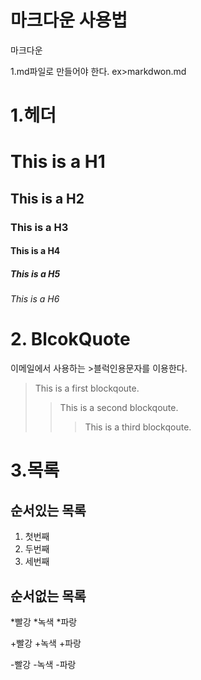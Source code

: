 # 마크다운 사용법
마크다운

1.md파일로 만들어야 한다. ex>markdwon.md

# 1.헤더

# This is a H1
## This is a H2
### This is a H3
#### This is a H4
##### This is a H5
###### This is a H6

# 2. BlcokQuote
이메일에서 사용하는 >블럭인용문자를 이용한다.

> This is a first blockqoute.
>	> This is a second blockqoute.
>	>	> This is a third blockqoute.

# 3.목록
## 순서있는 목록
1. 첫번째
2. 두번째
3. 세번째

## 순서없는 목록
*빨강
*녹색
*파랑

+빨강
+녹색
+파랑

-빨강
-녹색
-파랑


	

